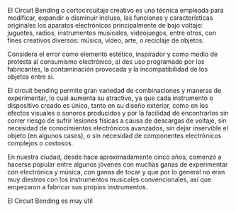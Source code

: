 El Circuit Bending o cortocircuitaje creativo es una técnica empleada para modificar, expandir o disminuir incluso, las 
funciones y características originales los aparatos electrónicos principalmente de bajo voltaje: juguetes, radios, instrumentos musicales, videojuegos, entre otros, con fines creativos diversos: música, vídeo, arte, o reciclaje de objetos.

Considera el error como elemento estético, inspirador y como medio de protesta al consumismo electrónico, al des uso programado por los fabricantes, la contaminación provocada y la incompatibilidad de los objetos entre si.

El circuit bending permite gran variedad de combinaciones y maneras de experimentar, lo cual aumenta su atractivo, ya que cada instrumento o dispositivo creado es único, tanto en su diseño exterior, como en los efectos visuales o sonoros producidos y por la facilidad de encontrarlos sin correr riesgo de sufrir lesiones físicas a causa de descargas de voltaje, sin necesidad de conocimientos electrónicos avanzados, sin dejar inservible el objeto (en algunos casos), o sin necesidad de componentes electrónicos complejos o costosos.

En nuestra ciudad, desde hace aproximadamente cinco años, comenzó a hacerse popular entre algunos jóvenes con muchas ganas de experimentar con electrónica y música, con ganas de tocar y que por lo general no eran muy diestros con los instrumentos musicales convencionales, así que empezaron a fabricar sus propios instrumentos.

El Circuit Bending es muy útil 
